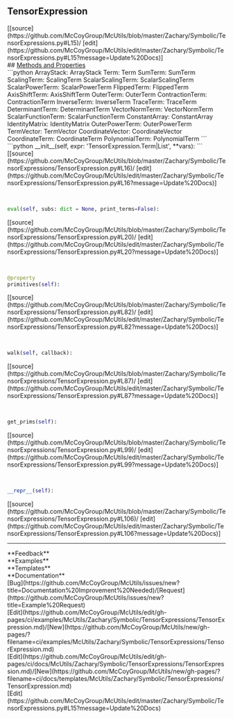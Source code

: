 ## <a id="McUtils.Zachary.Symbolic.TensorExpressions.TensorExpression">TensorExpression</a> 

<div class="docs-source-link" markdown="1">
[[source](https://github.com/McCoyGroup/McUtils/blob/master/Zachary/Symbolic/TensorExpressions.py#L15)/
[edit](https://github.com/McCoyGroup/McUtils/edit/master/Zachary/Symbolic/TensorExpressions.py#L15?message=Update%20Docs)]
</div>









<div class="collapsible-section">
 <div class="collapsible-section collapsible-section-header" markdown="1">
## <a class="collapse-link" data-toggle="collapse" href="#methods" markdown="1"> Methods and Properties</a> <a class="float-right" data-toggle="collapse" href="#methods"><i class="fa fa-chevron-down"></i></a>
 </div>
 <div class="collapsible-section collapsible-section-body collapse show" id="methods" markdown="1">
 ```python
ArrayStack: ArrayStack
Term: Term
SumTerm: SumTerm
ScalingTerm: ScalingTerm
ScalarScalingTerm: ScalarScalingTerm
ScalarPowerTerm: ScalarPowerTerm
FlippedTerm: FlippedTerm
AxisShiftTerm: AxisShiftTerm
OuterTerm: OuterTerm
ContractionTerm: ContractionTerm
InverseTerm: InverseTerm
TraceTerm: TraceTerm
DeterminantTerm: DeterminantTerm
VectorNormTerm: VectorNormTerm
ScalarFunctionTerm: ScalarFunctionTerm
ConstantArray: ConstantArray
IdentityMatrix: IdentityMatrix
OuterPowerTerm: OuterPowerTerm
TermVector: TermVector
CoordinateVector: CoordinateVector
CoordinateTerm: CoordinateTerm
PolynomialTerm: PolynomialTerm
```
<a id="McUtils.Zachary.Symbolic.TensorExpressions.TensorExpression.__init__" class="docs-object-method">&nbsp;</a> 
```python
__init__(self, expr: 'TensorExpression.Term|List', **vars): 
```
<div class="docs-source-link" markdown="1">
[[source](https://github.com/McCoyGroup/McUtils/blob/master/Zachary/Symbolic/TensorExpressions/TensorExpression.py#L16)/
[edit](https://github.com/McCoyGroup/McUtils/edit/master/Zachary/Symbolic/TensorExpressions/TensorExpression.py#L16?message=Update%20Docs)]
</div>


<a id="McUtils.Zachary.Symbolic.TensorExpressions.TensorExpression.eval" class="docs-object-method">&nbsp;</a> 
```python
eval(self, subs: dict = None, print_terms=False): 
```
<div class="docs-source-link" markdown="1">
[[source](https://github.com/McCoyGroup/McUtils/blob/master/Zachary/Symbolic/TensorExpressions/TensorExpression.py#L20)/
[edit](https://github.com/McCoyGroup/McUtils/edit/master/Zachary/Symbolic/TensorExpressions/TensorExpression.py#L20?message=Update%20Docs)]
</div>


<a id="McUtils.Zachary.Symbolic.TensorExpressions.TensorExpression.primitives" class="docs-object-method">&nbsp;</a> 
```python
@property
primitives(self): 
```
<div class="docs-source-link" markdown="1">
[[source](https://github.com/McCoyGroup/McUtils/blob/master/Zachary/Symbolic/TensorExpressions/TensorExpression.py#L82)/
[edit](https://github.com/McCoyGroup/McUtils/edit/master/Zachary/Symbolic/TensorExpressions/TensorExpression.py#L82?message=Update%20Docs)]
</div>


<a id="McUtils.Zachary.Symbolic.TensorExpressions.TensorExpression.walk" class="docs-object-method">&nbsp;</a> 
```python
walk(self, callback): 
```
<div class="docs-source-link" markdown="1">
[[source](https://github.com/McCoyGroup/McUtils/blob/master/Zachary/Symbolic/TensorExpressions/TensorExpression.py#L87)/
[edit](https://github.com/McCoyGroup/McUtils/edit/master/Zachary/Symbolic/TensorExpressions/TensorExpression.py#L87?message=Update%20Docs)]
</div>


<a id="McUtils.Zachary.Symbolic.TensorExpressions.TensorExpression.get_prims" class="docs-object-method">&nbsp;</a> 
```python
get_prims(self): 
```
<div class="docs-source-link" markdown="1">
[[source](https://github.com/McCoyGroup/McUtils/blob/master/Zachary/Symbolic/TensorExpressions/TensorExpression.py#L99)/
[edit](https://github.com/McCoyGroup/McUtils/edit/master/Zachary/Symbolic/TensorExpressions/TensorExpression.py#L99?message=Update%20Docs)]
</div>


<a id="McUtils.Zachary.Symbolic.TensorExpressions.TensorExpression.__repr__" class="docs-object-method">&nbsp;</a> 
```python
__repr__(self): 
```
<div class="docs-source-link" markdown="1">
[[source](https://github.com/McCoyGroup/McUtils/blob/master/Zachary/Symbolic/TensorExpressions/TensorExpression.py#L106)/
[edit](https://github.com/McCoyGroup/McUtils/edit/master/Zachary/Symbolic/TensorExpressions/TensorExpression.py#L106?message=Update%20Docs)]
</div>
 </div>
</div>












---


<div markdown="1" class="text-secondary">
<div class="container">
  <div class="row">
   <div class="col" markdown="1">
**Feedback**   
</div>
   <div class="col" markdown="1">
**Examples**   
</div>
   <div class="col" markdown="1">
**Templates**   
</div>
   <div class="col" markdown="1">
**Documentation**   
</div>
   <div class="col" markdown="1">
   
</div>
   <div class="col" markdown="1">
   
</div>
   <div class="col" markdown="1">
   
</div>
</div>
  <div class="row">
   <div class="col" markdown="1">
[Bug](https://github.com/McCoyGroup/McUtils/issues/new?title=Documentation%20Improvement%20Needed)/[Request](https://github.com/McCoyGroup/McUtils/issues/new?title=Example%20Request)   
</div>
   <div class="col" markdown="1">
[Edit](https://github.com/McCoyGroup/McUtils/edit/gh-pages/ci/examples/McUtils/Zachary/Symbolic/TensorExpressions/TensorExpression.md)/[New](https://github.com/McCoyGroup/McUtils/new/gh-pages/?filename=ci/examples/McUtils/Zachary/Symbolic/TensorExpressions/TensorExpression.md)   
</div>
   <div class="col" markdown="1">
[Edit](https://github.com/McCoyGroup/McUtils/edit/gh-pages/ci/docs/McUtils/Zachary/Symbolic/TensorExpressions/TensorExpression.md)/[New](https://github.com/McCoyGroup/McUtils/new/gh-pages/?filename=ci/docs/templates/McUtils/Zachary/Symbolic/TensorExpressions/TensorExpression.md)   
</div>
   <div class="col" markdown="1">
[Edit](https://github.com/McCoyGroup/McUtils/edit/master/Zachary/Symbolic/TensorExpressions.py#L15?message=Update%20Docs)   
</div>
   <div class="col" markdown="1">
   
</div>
   <div class="col" markdown="1">
   
</div>
   <div class="col" markdown="1">
   
</div>
</div>
</div>
</div>